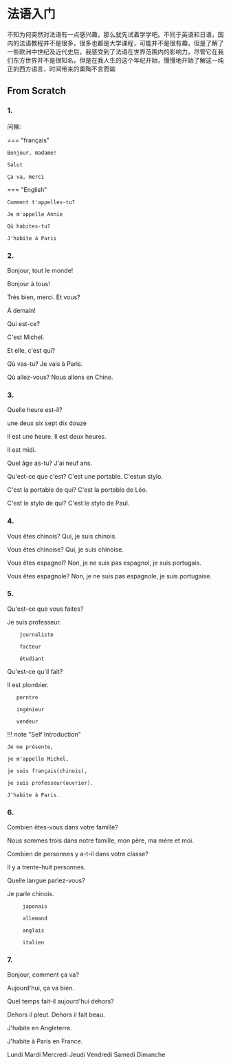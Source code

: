 # 法语入门

不知为何突然对法语有一点感兴趣，那么就先试着学学吧。不同于英语和日语，国内的法语教程并不是很多，很多也都是大学课程，可能并不是很有趣，但是了解了一些欧洲中世纪及近代史后，我感受到了法语在世界范围内的影响力，尽管它在我们东方世界并不是很知名，但是在我人生的这个年纪开始，慢慢地开始了解这一纯正的西方语言，时间带来的熏陶不言而喻

## From Scratch

### 1. 

问候: 

=== "français"

    Bonjour, madame!
    
    Salut

    Ça va, merci

=== "English"

    Comment t'appelles-tu?

    Je m'appelle Annie

    Qù habites-tu?

    J'habite à Paris

### 2. 

Bonjour, tout le monde!

Bonjour à tous!

Très bien, merci. Et vous?

À demain!

Qui est-ce?

C'est Michel.

Et elle, c'est qui?

Qù vas-tu? Je vais à Paris.

Qù allez-vous? Nous allons en Chine.

### 3. 

Quelle heure est-il?

une deux six sept dix douze

Il est une heure. Il est deux heures.

Il est midi.

Quel âge as-tu? J'ai neuf ans.

Qu'est-ce que c'est? C'est une portable. C'estun stylo.

C'est la portable de qui? C'est la portable de Léo.

C'est le stylo de qui? C'est le stylo de Paul.

### 4. 

Vous êtes chinois? Qui, je suis chinois.

Vous êtes chinoise? Qui, je suis chinoise.

Vous êtes espagnol? Non, je ne suis pas espagnol, je suis portugais.

Vous êtes espagnole? Non, je ne suis pas espagnole, je suis portugaise.

### 5. 

Qu'est-ce que vous faites?

Je suis professeur.

        journaliste
        
        facteur
        
        étudiant
        

Qu'est-ce qu'il fait?

Il est plombier.

       perntre

       ingénieur

       vendeur

!!! note "Self Introduction"

    Je me présente,

    je m'appelle Michel,

    je suis français(chinois),

    je suis professeur(ouvrier).

    J'habite à Paris.

### 6. 

Combien êtes-vous dans votre famille?

Nous sommes trois dans notre famille, mon père, ma mère et moi.

Combien de personnes y a-t-il dans votre classe?

Il y a trente-huit personnes.

Quelle langue parlez-vous?

Je parle chinois.

         japonais
         
         allemand
         
         anglais
         
         italien

### 7. 

Bonjour, comment ça va?

Aujourd'hui, ça va bien.

Quel temps fait-il aujourd'hui dehors?

Dehors il pleut. Dehors il fait beau.

J'habite en Angleterre.

J'habite à Paris en France.

Lundi Mardi Mercredi Jeudi Vendredi Samedi Dimanche



    
